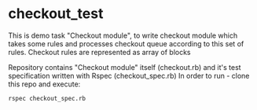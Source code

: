 # checkout_test

This is demo task "Checkout module", to write checkout module which takes some rules and processes checkout queue according to this set of rules. Checkout rules are represented as array of blocks

Repository contains "Checkout module" itself (checkout.rb) and it's test specification written with Rspec (checkout_spec.rb)
In order to run - clone this repo and execute:
``` bash
rspec checkout_spec.rb
```
